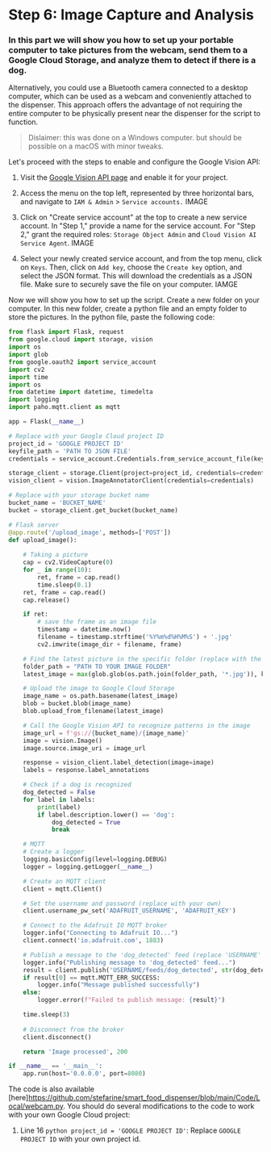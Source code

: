 # Step 6: Image Capture and Analysis

### In this part we will show you how to set up your portable computer to take pictures from the webcam, send them to a Google Cloud Storage, and analyze them to detect if there is a dog. 

Alternatively, you could use a Bluetooth camera connected to a desktop computer, which can be used as a webcam and conveniently attached to the dispenser. This approach offers the advantage of not requiring the entire computer to be physically present near the dispenser for the script to function.

> Dislaimer: this was done on a Windows computer. but should be possible on a macOS with minor tweaks.

Let's proceed with the steps to enable and configure the Google Vision API:

1. Visit the [Google Vision API page](https://console.cloud.google.com/marketplace/product/google/vision.googleapis.com) and enable it for your project.

2. Access the menu on the top left, represented by three horizontal bars, and navigate to `IAM & Admin` > `Service accounts.` 
IMAGE

3. Click on "Create service account" at the top to create a new service account. In "Step 1," provide a name for the service account. For "Step 2," grant the required roles: `Storage Object Admin` and `Cloud Vision AI Service Agent`.
IMAGE

4. Select your newly created service account, and from the top menu, click on `Keys`. Then, click on `Add key`, choose the `Create key` option, and select the JSON format. This will download the credentials as a JSON file. Make sure to securely save the file on your computer. 
IAMGE

Now we will show you how to set up the script. Create a new folder on your computer. In this new folder, create a python file and an empty folder to store the pictures. In the python file, paste the following code: 
```python
from flask import Flask, request
from google.cloud import storage, vision
import os
import glob
from google.oauth2 import service_account
import cv2
import time
import os
from datetime import datetime, timedelta
import logging
import paho.mqtt.client as mqtt

app = Flask(__name__)

# Replace with your Google Cloud project ID
project_id = 'GOOGLE PROJECT ID'
keyfile_path = 'PATH TO JSON FILE'
credentials = service_account.Credentials.from_service_account_file(keyfile_path)

storage_client = storage.Client(project=project_id, credentials=credentials)
vision_client = vision.ImageAnnotatorClient(credentials=credentials)

# Replace with your storage bucket name
bucket_name = 'BUCKET_NAME'
bucket = storage_client.get_bucket(bucket_name)

# Flask server
@app.route('/upload_image', methods=['POST'])
def upload_image():
    
    # Taking a picture
    cap = cv2.VideoCapture(0)
    for _ in range(10):
        ret, frame = cap.read()
        time.sleep(0.1)
    ret, frame = cap.read()
    cap.release()

    if ret:
        # save the frame as an image file
        timestamp = datetime.now()
        filename = timestamp.strftime('%Y%m%d%H%M%S') + '.jpg'
        cv2.imwrite(image_dir + filename, frame)

    # Find the latest picture in the specific folder (replace with the actual folder path)
    folder_path = "PATH TO YOUR IMAGE FOLDER"
    latest_image = max(glob.glob(os.path.join(folder_path, '*.jpg')), key=os.path.getctime)

    # Upload the image to Google Cloud Storage
    image_name = os.path.basename(latest_image)
    blob = bucket.blob(image_name)
    blob.upload_from_filename(latest_image)

    # Call the Google Vision API to recognize patterns in the image
    image_url = f'gs://{bucket_name}/{image_name}'
    image = vision.Image()
    image.source.image_uri = image_url

    response = vision_client.label_detection(image=image)
    labels = response.label_annotations

    # Check if a dog is recognized
    dog_detected = False
    for label in labels:
        print(label)
        if label.description.lower() == 'dog':
            dog_detected = True
            break

    # MQTT
    # Create a logger
    logging.basicConfig(level=logging.DEBUG)
    logger = logging.getLogger(__name__)

    # Create an MQTT client
    client = mqtt.Client()

    # Set the username and password (replace with your own)
    client.username_pw_set('ADAFRUIT_USERNAME', 'ADAFRUIT_KEY')

    # Connect to the Adafruit IO MQTT broker
    logger.info("Connecting to Adafruit IO...")
    client.connect('io.adafruit.com', 1883)

    # Publish a message to the 'dog_detected' feed (replace 'USERNAME' with your own)
    logger.info("Publishing message to 'dog_detected' feed...")
    result = client.publish('USERNAME/feeds/dog_detected', str(dog_detected))
    if result[0] == mqtt.MQTT_ERR_SUCCESS:
        logger.info("Message published successfully")
    else:
        logger.error(f"Failed to publish message: {result}")

    time.sleep(3)
    
    # Disconnect from the broker
    client.disconnect()

    return 'Image processed', 200

if __name__ == '__main__':
    app.run(host='0.0.0.0', port=8080)
```
The code is also available [here]https://github.com/stefarine/smart_food_dispenser/blob/main/Code/Local/webcam.py. 
You should do several modifications to the code to work with your own Google Cloud project:
1. Line 16 ```python project_id = 'GOOGLE PROJECT ID'```: Replace `GOOGLE PROJECT ID` with your own project id.
    
